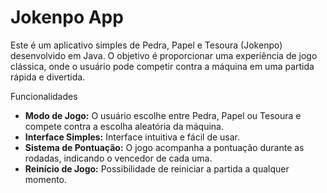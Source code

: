 # Jokenpo App
Este é um aplicativo simples de Pedra, Papel e Tesoura (Jokenpo) desenvolvido em Java. O objetivo é proporcionar uma experiência de jogo clássica, onde o usuário pode competir contra a máquina em uma partida rápida e divertida.

Funcionalidades
- **Modo de Jogo:** O usuário escolhe entre Pedra, Papel ou Tesoura e compete contra a escolha aleatória da máquina.
- **Interface Simples:** Interface intuitiva e fácil de usar.
- **Sistema de Pontuação:** O jogo acompanha a pontuação durante as rodadas, indicando o vencedor de cada uma.
- **Reinício de Jogo:** Possibilidade de reiniciar a partida a qualquer momento.
